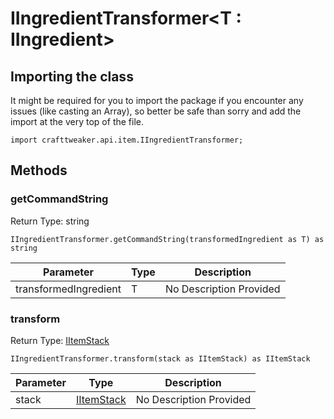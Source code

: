 # IIngredientTransformer&LT;T : IIngredient&GT;

## Importing the class

It might be required for you to import the package if you encounter any issues (like casting an Array), so better be safe than sorry and add the import at the very top of the file.
```zenscript
import crafttweaker.api.item.IIngredientTransformer;
```


## Methods

### getCommandString

Return Type: string

```zenscript
IIngredientTransformer.getCommandString(transformedIngredient as T) as string
```
| Parameter | Type | Description |
|-----------|------|-------------|
| transformedIngredient | T | No Description Provided |

### transform

Return Type: [IItemStack](/vanilla/api/items/IItemStack)

```zenscript
IIngredientTransformer.transform(stack as IItemStack) as IItemStack
```
| Parameter | Type | Description |
|-----------|------|-------------|
| stack | [IItemStack](/vanilla/api/items/IItemStack) | No Description Provided |


